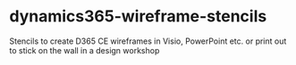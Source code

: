 # dynamics365-wireframe-stencils
Stencils to create D365 CE wireframes in Visio, PowerPoint etc. or print out to stick on the wall in a design workshop
